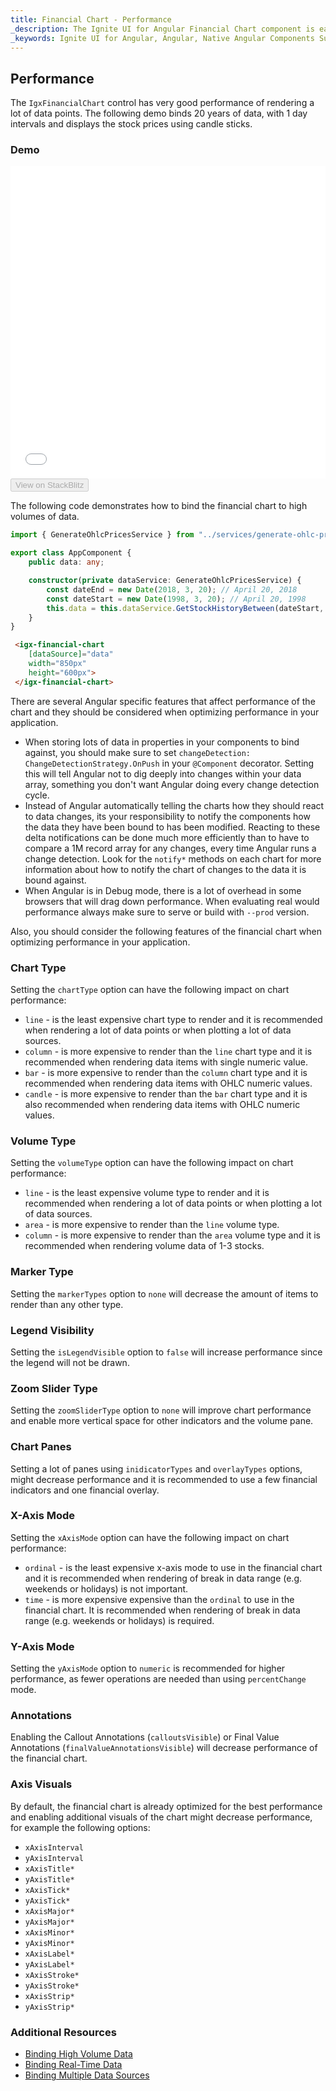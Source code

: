```yaml
---
title: Financial Chart - Performance
_description: The Ignite UI for Angular Financial Chart component is easily configured to display financial data using a simple and intuitive API, as once the user binds the data, the chart offers multiple ways in which the data can then be visualized and interpreted.
_keywords: Ignite UI for Angular, Angular, Native Angular Components Suite, Native Angular Controls, Native Angular Components, Native Angular Components Library, Angular Chart, Angular Chart Control, Angular Chart Example, Angular Chart Component, Angular Financial Chart
---
```


## Performance

The `IgxFinancialChart` control has very good performance of rendering a lot of data points. The following demo binds 20 years of data, with 1 day intervals and displays the stock prices using candle sticks.

### Demo

<div class="sample-container" style="height: 500px">
    <iframe id="financial-chart-performance-iframe" src='{environment:demosBaseUrl}/financial-chart-performance' width="100%" height="100%" seamless frameBorder="0" onload="onSampleIframeContentLoaded(this);"></iframe>
</div>
<div>
    <button data-localize="stackblitz" disabled class="stackblitz-btn"   data-iframe-id="financial-chart-performance-iframe" data-demos-base-url="{environment:demosBaseUrl}">View on StackBlitz
    </button>
</div>
<div class="divider--half"></div>

The following code demonstrates how to bind the financial chart to high volumes of data.

```typescript
import { GenerateOhlcPricesService } from "../services/generate-ohlc-prices.service";

export class AppComponent {
    public data: any;

    constructor(private dataService: GenerateOhlcPricesService) {
        const dateEnd = new Date(2018, 3, 20); // April 20, 2018
        const dateStart = new Date(1998, 3, 20); // April 20, 1998
        this.data = this.dataService.GetStockHistoryBetween(dateStart, dateEnd);
    }
}
```

```html
 <igx-financial-chart
    [dataSource]="data"
    width="850px"
    height="600px">
 </igx-financial-chart>
```

There are several Angular specific features that affect performance of the chart and they should be considered when optimizing performance in your application.

-   When storing lots of data in properties in your components to bind against, you should make sure to set `changeDetection: ChangeDetectionStrategy.OnPush` in your `@Component` decorator. Setting this will tell Angular not to dig deeply into changes within your data array, something you don't want Angular doing every change detection cycle.
-   Instead of Angular automatically telling the charts how they should react to data changes, its your responsibility to notify the components how the data they have been bound to has been modified. Reacting to these delta notifications can be done much more efficiently than to have to compare a 1M record array for any changes, every time Angular runs a change detection. Look for the `notify*` methods on each chart for more information about how to notify the chart of changes to the data it is bound against.
-   When Angular is in Debug mode, there is a lot of overhead in some browsers that will drag down performance. When evaluating real would performance always make sure to serve or build with `--prod` version.

Also, you should consider the following features of the financial chart when optimizing performance in your application.

### Chart Type

Setting the `chartType` option can have the following impact on chart performance:

-   `line` - is the least expensive chart type to render and it is recommended when rendering a lot of data points or when plotting a lot of data sources.
-   `column` - is more expensive to render than the `line` chart type and it is recommended when rendering data items with single numeric value.
-   `bar` - is more expensive to render than the `column` chart type and it is recommended when rendering data items with OHLC  numeric values.
-   `candle` - is more expensive to render than the `bar` chart type and it is also recommended when rendering data items with OHLC  numeric values.

### Volume Type

Setting the `volumeType` option can have the following impact on chart performance:

-   `line` - is the least expensive volume type to render and it is recommended when rendering a lot of data points or when plotting a lot of data sources.
-   `area` - is more expensive to render than the `line` volume type.
-   `column` - is more expensive to render than the `area` volume type and it is recommended when rendering volume data of 1-3 stocks.

### Marker Type

Setting the `markerTypes` option to `none` will decrease the amount of items to render than any other type.

### Legend Visibility

Setting the `isLegendVisible` option to `false` will increase performance since the legend will not be drawn.

### Zoom Slider Type

Setting the `zoomSliderType` option to `none` will improve chart performance and enable more vertical space for other indicators and the volume pane.

### Chart Panes

Setting a lot of panes using `inidicatorTypes` and `overlayTypes` options, might decrease performance and it is recommended to use a few financial indicators and one financial overlay.

### X-Axis Mode

Setting the `xAxisMode` option can have the following impact on chart performance:

-   `ordinal` - is the least expensive x-axis mode to use in the financial chart and it is recommended when rendering of break in data range (e.g. weekends or holidays) is not important.
-   `time` - is more expensive expensive than the `ordinal` to use in the financial chart. It is recommended when rendering of break in data range (e.g. weekends or holidays) is  required.

### Y-Axis Mode

Setting the `yAxisMode` option to `numeric` is recommended for higher performance, as fewer operations are needed than using `percentChange` mode.

### Annotations

Enabling the Callout Annotations (`calloutsVisible`) or Final Value Annotations (`finalValueAnnotationsVisible`) will decrease performance of the financial chart.

### Axis Visuals

By default, the financial chart is already optimized for the best performance and enabling additional visuals of the chart might decrease performance, for example the following options:

-   `xAxisInterval`
-   `yAxisInterval`
-   `xAxisTitle*`
-   `yAxisTitle*`
-   `xAxisTick*`
-   `yAxisTick*`
-   `xAxisMajor*`
-   `yAxisMajor*`
-   `xAxisMinor*`
-   `yAxisMinor*`
-   `xAxisLabel*`
-   `yAxisLabel*`
-   `xAxisStroke*`
-   `yAxisStroke*`
-   `xAxisStrip*`
-   `yAxisStrip*`

<div class="divider--half"></div>

### Additional Resources

<div class="divider--half"></div>

-   [Binding High Volume Data](financialchart_high_volume_data.md)
-   [Binding Real-Time Data](financialchart_real_time_data.md)
-   [Binding Multiple Data Sources](financialchart_binding_to_multiple_data.md)
